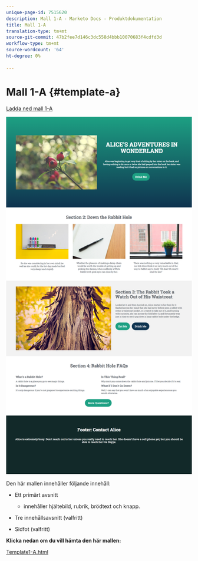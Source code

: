 ```yaml
---
unique-page-id: 7515620
description: Mall 1-A - Marketo Docs - Produktdokumentation
title: Mall 1-A
translation-type: tm+mt
source-git-commit: 47b2fee7d146c3dc558d4bbb10070683f4cdfd3d
workflow-type: tm+mt
source-wordcount: '64'
ht-degree: 0%

---
```



# Mall 1-A {#template-a}

[Ladda ned mall 1-A](http://docs.marketo.com/download/attachments/7515620/template1-a.html?version=3&amp;modificationdate=1432834576000&amp;api=v2)

![](assets/image2015-5-28-10-3a1-3a40.png)

Den här mallen innehåller följande innehåll:

* Ett primärt avsnitt

   * innehåller hjältebild, rubrik, brödtext och knapp.

* Tre innehållsavsnitt (valfritt)
* Sidfot (valfritt)

**Klicka nedan om du vill hämta den här mallen:**

[Template1-A.html](http://docs.marketo.com/download/attachments/7515620/template1-a.html?version=3&amp;modificationdate=1432834576000&amp;api=v2)
